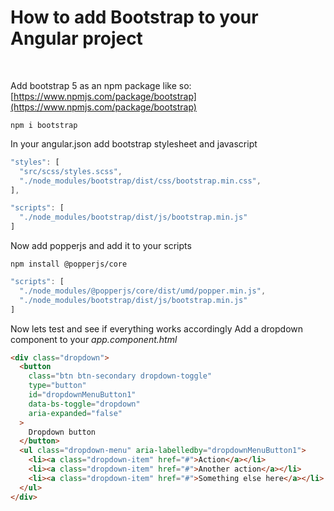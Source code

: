 # How to add Bootstrap to your Angular project

<br />

Add bootstrap 5 as an npm package like so: [https://www.npmjs.com/package/bootstrap](https://www.npmjs.com/package/bootstrap)

```
npm i bootstrap
```

In your angular.json add bootstrap stylesheet and javascript

```javascript
"styles": [
  "src/scss/styles.scss",
  "./node_modules/bootstrap/dist/css/bootstrap.min.css",
],

"scripts": [
  "./node_modules/bootstrap/dist/js/bootstrap.min.js"
]
```

Now add popperjs and add it to your scripts

```
npm install @popperjs/core
```

```javascript
"scripts": [
  "./node_modules/@popperjs/core/dist/umd/popper.min.js",
  "./node_modules/bootstrap/dist/js/bootstrap.min.js"
]
```

Now lets test and see if everything works accordingly
Add a dropdown component to your _app.component.html_

```html
<div class="dropdown">
  <button
    class="btn btn-secondary dropdown-toggle"
    type="button"
    id="dropdownMenuButton1"
    data-bs-toggle="dropdown"
    aria-expanded="false"
  >
    Dropdown button
  </button>
  <ul class="dropdown-menu" aria-labelledby="dropdownMenuButton1">
    <li><a class="dropdown-item" href="#">Action</a></li>
    <li><a class="dropdown-item" href="#">Another action</a></li>
    <li><a class="dropdown-item" href="#">Something else here</a></li>
  </ul>
</div>
```
